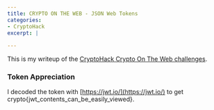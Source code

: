 ```yaml
---
title: CRYPTO ON THE WEB - JSON Web Tokens
categories:
- CryptoHack
excerpt: |
  
---
```


This is my writeup of the [CryptoHack Crypto On The Web challenges](https://cryptohack.org/challenges/web/).

### Token Appreciation

I decoded the token with [https://jwt.io/](https://jwt.io/) to get crypto{jwt_contents_can_be_easily_viewed}.


